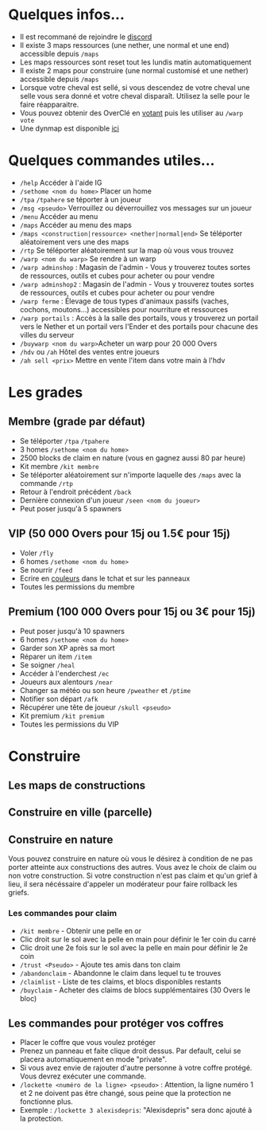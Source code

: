 # Quelques infos...
* Il est recommané de rejoindre le [discord](http://over2craft.com/discord)
* Il existe 3 maps ressources (une nether, une normal et une end) accessible depuis `/maps`
* Les maps ressources sont reset tout les lundis matin automatiquement
* Il existe 2 maps pour construire (une normal customisé et une nether) accessible depuis `/maps`
* Lorsque votre cheval est sellé, si vous descendez de votre cheval une selle vous sera donné et votre cheval disparaît. Utilisez la selle pour le faire réapparaitre.
* Vous pouvez obtenir des OverClé en [votant](http://over2craft.com/vote) puis les utiliser au `/warp vote`
* Une dynmap est disponible [ici](http://over2craft.com/dynmap)

# Quelques commandes utiles...
* `/help` Accéder à l'aide IG
* `/sethome <nom du home>` Placer un home
* `/tpa` `/tpahere` se téporter à un joueur
* `/msg <pseudo>` Verrouillez ou déverrouillez vos messages sur un joueur
* `/menu` Accéder au menu
* `/maps` Accéder au menu des maps 
* `/maps <construction|ressource> <nether|normal|end>` Se téléporter aléatoirement vers une des maps 
* `/rtp` Se téléporter aléatoirement sur la map où vous vous trouvez 
* `/warp <nom du warp>` Se rendre à un warp
* `/warp adminshop` : Magasin de l'admin - Vous y trouverez toutes sortes de ressources, outils et cubes pour acheter ou pour vendre
* `/warp adminshop2` : Magasin de l'admin - Vous y trouverez toutes sortes de ressources, outils et cubes pour acheter ou pour vendre
* `/warp ferme` : Élevage de tous types d'animaux passifs (vaches, cochons, moutons...) accessibles pour nourriture et ressources
* `/warp portails` : Accès à la salle des portails, vous y trouverez un portail vers le Nether et un portail vers l'Ender et des portails pour chacune des villes du serveur
* `/buywarp <nom du warp>`Acheter un warp pour 20 000 Overs
* `/hdv` ou `/ah` Hôtel des ventes entre joueurs
* `/ah sell <prix>` Mettre en vente l'item dans votre main à l'hdv

# Les grades 

## Membre (grade par défaut)
* Se téléporter `/tpa` `/tpahere`
* 3 homes `/sethome <nom du home>`
* 2500 blocks de claim en nature (vous en gagnez aussi 80 par heure)
* Kit membre `/kit membre`
* Se téléporter aléatoirement sur n'importe laquelle des `/maps` avec la commande `/rtp`
* Retour à l'endroit précédent `/back`
* Dernière connexion d'un joueur `/seen <nom du joueur>`
* Peut poser jusqu'à 5 spawners

## VIP (50 000 Overs pour 15j ou 1.5€ pour 15j)
* Voler `/fly`
* 6 homes `/sethome <nom du home>`
* Se nourrir `/feed`
* Ecrire en [couleurs](https://static.planetminecraft.com/files/resource_media/screenshot/1444/minecraftcolourcodes8294254.jpg) dans le tchat et sur les panneaux 
* Toutes les permissions du membre

## Premium (100 000 Overs pour 15j ou 3€ pour 15j)
* Peut poser jusqu'à 10 spawners
* 6 homes `/sethome <nom du home>`
* Garder son XP après sa mort 
* Réparer un item `/item`
* Se soigner `/heal`
* Accéder à l'enderchest `/ec`
* Joueurs aux alentours `/near`
* Changer sa météo ou son heure `/pweather` et `/ptime`
* Notifier son départ `/afk`
* Récupérer une tête de joueur `/skull <pseudo>`
* Kit premium `/kit premium`
* Toutes les permissions du VIP


# Construire 

## Les maps de constructions 

## Construire en ville (parcelle)

## Construire en nature
Vous pouvez construire en nature où vous le désirez à condition de ne pas porter atteinte aux constructions des autres. 
Vous avez le choix de claim ou non votre construction. Si votre construction n'est pas claim et qu'un grief à lieu, il sera nécéssaire
d'appeler un modérateur pour faire rollback les griefs. 

### Les commandes pour claim 
* `/kit membre` - Obtenir une pelle en or
* Clic droit sur le sol avec la pelle en main pour définir le 1er coin du carré
* Clic droit une 2e fois sur le sol avec la pelle en main pour définir le 2e coin
* `/trust <Pseudo>` - Ajoute tes amis dans ton claim
* `/abandonclaim` - Abandonne le claim dans lequel tu te trouves
* `/claimlist` - Liste de tes claims, et blocs disponibles restants
* `/buyclaim` - Acheter des claims de blocs supplémentaires (30 Overs le bloc)

## Les commandes pour protéger vos coffres
* Placer le coffre que vous voulez protéger
* Prenez un panneau et faite clique droit dessus. Par default, celui se placera automatiquement en mode "private".
* Si vous avez envie de rajouter d'autre personne à votre coffre protégé. Vous devrez exécuter une commande.
* `/lockette <numéro de la ligne> <pseudo>` : Attention, la ligne numéro 1 et 2 ne doivent pas être changé, sous peine que la protection ne fonctionne plus.
* Exemple : `/lockette 3 alexisdepris`: "Alexisdepris" sera donc ajouté à la protection.
